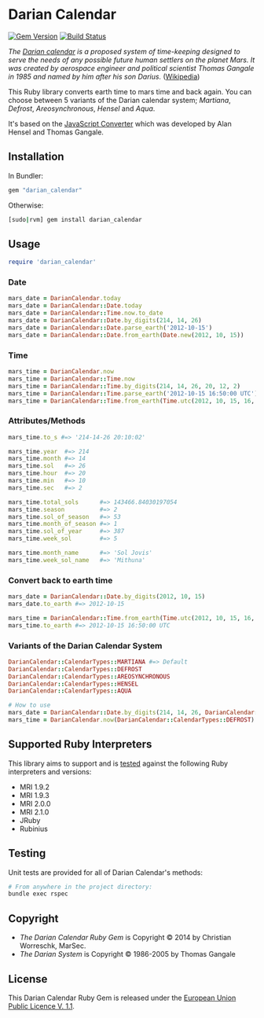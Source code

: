 # Darian Calendar

[![Gem Version](https://badge.fury.io/rb/darian_calendar.png)](http://badge.fury.io/rb/darian_calendar) [![Build Status](https://travis-ci.org/marsec/darian_calendar.png)](https://travis-ci.org/marsec/darian_calendar)

_The [Darian calendar] is a proposed system of time-keeping designed to serve the needs of any possible future human settlers on the planet Mars.
It was created by aerospace engineer and political scientist Thomas Gangale in 1985 and named by him after his son Darius._ ([Wikipedia])

This Ruby library converts earth time to mars time and back again. You can choose between 5 variants of the Darian calendar system; _Martiana_, _Defrost_, _Areosynchronous_, _Hensel_ and _Aqua_.

It's based on the [JavaScript Converter] which was developed by Alan Hensel and Thomas Gangale.

[Wikipedia]: http://en.wikipedia.org/wiki/Darian_calendar
[Darian calendar]: http://en.wikipedia.org/wiki/Darian_calendar
[JavaScript Converter]: http://pweb.jps.net/~tgangale/mars/converter/calendar_clock.htm

## Installation

In Bundler:
```ruby
gem "darian_calendar"
```

Otherwise:
```bash
[sudo|rvm] gem install darian_calendar
```

## Usage

```ruby
require 'darian_calendar'
```

### Date
```ruby
mars_date = DarianCalendar.today
mars_date = DarianCalendar::Date.today
mars_date = DarianCalendar::Time.now.to_date
mars_date = DarianCalendar::Date.by_digits(214, 14, 26)
mars_date = DarianCalendar::Date.parse_earth('2012-10-15')
mars_date = DarianCalendar::Date.from_earth(Date.new(2012, 10, 15))
```

### Time
```ruby
mars_time = DarianCalendar.now
mars_time = DarianCalendar::Time.now
mars_time = DarianCalendar::Time.by_digits(214, 14, 26, 20, 12, 2)
mars_time = DarianCalendar::Time.parse_earth('2012-10-15 16:50:00 UTC')
mars_time = DarianCalendar::Time.from_earth(Time.utc(2012, 10, 15, 16, 50, 0))
```

### Attributes/Methods
```ruby
mars_time.to_s #=> '214-14-26 20:10:02'

mars_time.year  #=> 214
mars_time.month #=> 14
mars_time.sol   #=> 26
mars_time.hour  #=> 20
mars_time.min   #=> 10
mars_time.sec   #=> 2

mars_time.total_sols      #=> 143466.84030197054
mars_time.season          #=> 2
mars_time.sol_of_season   #=> 53
mars_time.month_of_season #=> 1
mars_time.sol_of_year     #=> 387
mars_time.week_sol        #=> 5

mars_time.month_name      #=> 'Sol Jovis'
mars_time.week_sol_name   #=> 'Mithuna'
```

### Convert back to earth time
```ruby
mars_date = DarianCalendar::Date.by_digits(2012, 10, 15)
mars_date.to_earth #=> 2012-10-15

mars_time = DarianCalendar::Time.from_earth(Time.utc(2012, 10, 15, 16, 50, 0))
mars_time.to_earth #=> 2012-10-15 16:50:00 UTC
```

### Variants of the Darian Calendar System
```ruby
DarianCalendar::CalendarTypes::MARTIANA #=> Default
DarianCalendar::CalendarTypes::DEFROST
DarianCalendar::CalendarTypes::AREOSYNCHRONOUS
DarianCalendar::CalendarTypes::HENSEL
DarianCalendar::CalendarTypes::AQUA
```
```ruby
# How to use
mars_date = DarianCalendar::Date.by_digits(214, 14, 26, DarianCalendar::CalendarTypes::AREOSYNCHRONOUS)
mars_time = DarianCalendar.now(DarianCalendar::CalendarTypes::DEFROST)
```

## Supported Ruby Interpreters

This library aims to support and is [tested](https://travis-ci.org/marsec/darian_calendar) against the following Ruby interpreters and versions:

- MRI 1.9.2
- MRI 1.9.3
- MRI 2.0.0
- MRI 2.1.0
- JRuby
- Rubinius

## Testing

Unit tests are provided for all of Darian Calendar's methods:

```bash
# From anywhere in the project directory:
bundle exec rspec
```

## Copyright
- _The Darian Calendar Ruby Gem_ is Copyright © 2014 by Christian Worreschk, MarSec.
- _The Darian System_ is Copyright © 1986-2005 by Thomas Gangale

## License
This Darian Calendar Ruby Gem is released under the [European Union Public Licence V. 1.1](http://opensource.org/licenses/EUPL-1.1).
